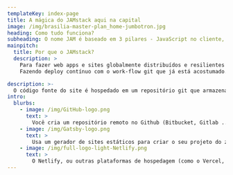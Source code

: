 ```yaml
---
templateKey: index-page
title: A mágica do JAMstack aqui na capital
image: /img/brasilia-master-plan_home-jumbotron.jpg
heading: Como tudo funciona?
subheading: O nome JAM é baseado em 3 pilares - JavaScript no cliente, APIs e Markup 'pré-buildado'.
mainpitch:
  title: Por que o JAMstack?
  description: >
    Para fazer web apps e sites globalmente distribuídos e resilientes a tráfico pesado.
    Fazendo deploy contínuo com o work-flow git que já está acostumado. Tudo isso tirando proveito de poder usar um design modular e consumir serviços via API.

description: >-
  O código fonte do site é hospedado em um repositório git que armazena o conteúdo e o código juntos em arquivos editáveis. Sempre que uma mudança é feita, um novo processo de build é inicializado que pré-renderiza o site ao criar páginas HTML baseadas em templates, conteúdo e dados. Por fim, todos os recursos são publicados globalmente em um CDN, perto dos usuários finais.
intro:
  blurbs:
    - image: /img/GitHub-logo.png
      text: >
        Você cria um repositório remoto no Github (Bitbucket, Gitlab ...) para o seu controle de versão normalmente.
    - image: /img/Gatsby-logo.png
      text: >
        Usa um gerador de sites estáticos para criar o seu projeto do zero ou com um starter. O Gatsby (que usamos neste site) e o Nextjs são duas opções muito utilizadas pela comunidade do Reactjs. Porém existem vários outros baseados em ecossistemas fora do JavaScript também.
    - image: /img/full-logo-light-Netlify.png
      text: >
        O Netlify, ou outras plataformas de hospedagem (como o Vercel, dentre dezenas de outras), se encarrega de fazer o build da aplicação, servir os seus assets em um CDN globalmente distribuído e fazer a integração contínua dos seu repositório no GitHub para deploys contínuos sempre que comitar o seu código na branch configurada.
---
```

